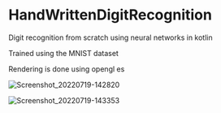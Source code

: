 # HandWrittenDigitRecognition
Digit recognition  from scratch using neural networks in kotlin

Trained using the MNIST dataset 

Rendering is done using opengl es

![Screenshot_20220719-142820](https://user-images.githubusercontent.com/41951671/179741553-d2cf1bde-deac-4ef5-b3be-2375215c39d6.png)


![Screenshot_20220719-143353](https://user-images.githubusercontent.com/41951671/179741721-db850183-bd3f-4cec-abb4-19e1a76584ba.png)
